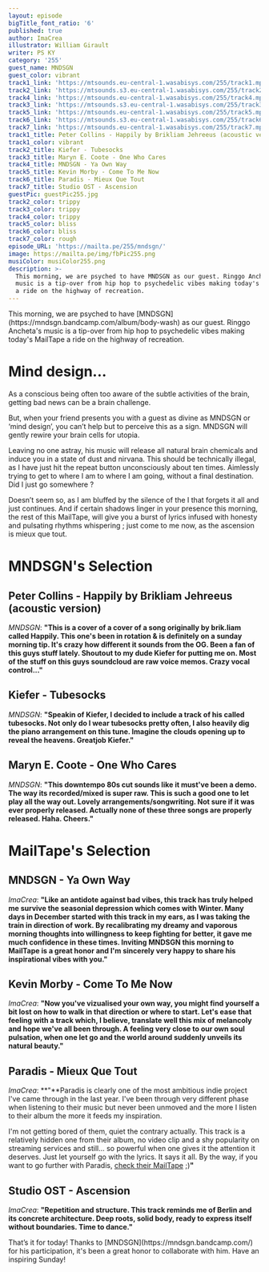 ```yaml
---
layout: episode
bigTitle_font_ratio: '6'
published: true
author: ImaCrea
illustrator: William Girault
writer: PS KY
category: '255'
guest_name: MNDSGN
guest_color: vibrant
track1_link: 'https://mtsounds.eu-central-1.wasabisys.com/255/track1.mp3'
track2_link: 'https://mtsounds.s3.eu-central-1.wasabisys.com/255/track2.mp3'
track4_link: 'https://mtsounds.eu-central-1.wasabisys.com/255/track4.mp3'
track3_link: 'https://mtsounds.s3.eu-central-1.wasabisys.com/255/track3.mp3'
track5_link: 'https://mtsounds.eu-central-1.wasabisys.com/255/track5.mp3'
track6_link: 'https://mtsounds.s3.eu-central-1.wasabisys.com/255/track6.mp3'
track7_link: 'https://mtsounds.eu-central-1.wasabisys.com/255/track7.mp3'
track1_title: Peter Collins - Happily by Brikliam Jehreeus (acoustic version)
track1_color: vibrant
track2_title: Kiefer - Tubesocks
track3_title: Maryn E. Coote - One Who Cares
track4_title: MNDSGN - Ya Own Way
track5_title: Kevin Morby - Come To Me Now
track6_title: Paradis - Mieux Que Tout
track7_title: Studio OST - Ascension
guestPic: guestPic255.jpg
track2_color: trippy
track3_color: trippy
track4_color: trippy
track5_color: bliss
track6_color: bliss
track7_color: rough
episode_URL: 'https://mailta.pe/255/mndsgn/'
image: https://mailta.pe/img/fbPic255.png
musiColor: musiColor255.png
description: >-
  This morning, we are psyched to have MNDSGN as our guest. Ringgo Ancheta's
  music is a tip-over from hip hop to psychedelic vibes making today's MailTape
  a ride on the highway of recreation.
---
```

<p id="introduction">This morning, we are psyched to have [MNDSGN](https://mndsgn.bandcamp.com/album/body-wash) as our guest. Ringgo Ancheta's music is a tip-over from hip hop to psychedelic vibes making today's MailTape a ride on the highway of recreation.</p>

# Mind design...

As a conscious being often too aware of the subtle activities of the brain, getting bad news can be a brain challenge.

But, when your friend presents you with a guest as divine as MNDSGN or ‘mind design’, you can’t help but to perceive this as a sign. MNDSGN will gently rewire your brain cells for utopia.

Leaving no one astray, his music will release all natural brain chemicals and induce you in a state of dust and nirvana. This should be technically illegal, as I have just hit the repeat button unconsciously about ten times. Aimlessly trying to get to where I am to where I am going, without a final destination. Did I just go somewhere ? 

Doesn’t seem so, as I am bluffed by the silence of the I that forgets it all and just continues. And if certain shadows linger in your presence this morning, the rest of this MailTape, will give you a burst of lyrics infused with honesty and pulsating rhythms whispering ; just come to me now, as the ascension is mieux que tout.


# **MNDSGN's Selection**

## Peter Collins - Happily by Brikliam Jehreeus (acoustic version)
_MNDSGN_: **"**This is a cover of a cover of a song originally by brik.liam called Happily. This one's been in rotation & is definitely on a sunday morning tip. It's crazy how different it sounds from the OG. Been a fan of this guys stuff lately. Shoutout to my dude Kiefer for putting me on. Most of the stuff on this guys soundcloud are raw voice memos. Crazy vocal control...**"**

## Kiefer - Tubesocks
_MNDSGN_: **"**Speakin of Kiefer, I decided to include a track of his called tubesocks. Not only do I wear tubesocks pretty often, I also heavily dig the piano arrangement on this tune. Imagine the clouds opening up to reveal the heavens. Greatjob Kiefer.**"**

## Maryn E. Coote - One Who Cares
_MNDSGN_: **"**This downtempo 80s cut sounds like it must've been a demo. The way its recorded/mixed is super raw. This is such a good one to let play all the way out. Lovely arrangements/songwriting. Not sure if it was ever properly released. Actually none of these three songs are properly released. Haha. Cheers.**"**


# MailTape's Selection

## MNDSGN - Ya Own Way
_ImaCrea_: **"**Like an antidote against bad vibes, this track has truly helped me survive the seasonial depression which comes with Winter. Many days in December started with this track in my ears, as I was taking the train in direction of work. By recalibrating my dreamy and vaporous morning thoughts into willingness to keep fighting for better, it gave me much confidence in these times. Inviting MNDSGN this morning to MailTape is a great honor and I'm sincerely very happy to share his inspirational vibes with you.**"**

## Kevin Morby - Come To Me Now
_ImaCrea_: **"**Now you've vizualised your own way, you might find yourself a bit lost on how to walk in that direction or where to start. Let's ease that feeling with a track which, I believe, translate well this mix of melancoly and hope we've all been through. A feeling very close to our own soul pulsation, when one let go and the world around suddenly unveils its natural beauty.**"**

## Paradis - Mieux Que Tout
_ImaCrea_: **"**Paradis is clearly one of the most ambitious indie project I've came through in the last year. I've been through very different phase when listening to their music but never been unmoved and the more I listen to their album the more it feeds my inspiration.

I'm not getting bored of them, quiet the contrary actually. This track is a relatively hidden one from their album, no video clip and a shy popularity on streaming services and still... so powerful when one gives it the attention it deserves. Just let yourself go with the lyrics. It says it all. By the way, if you want to go further with Paradis, [check their MailTape](https://mailta.pe/172/paradis/) ;)**"**

## Studio OST - Ascension
_ImaCrea_: **"**Repetition and structure. This track reminds me of Berlin and its concrete architecture. Deep roots, solid body, ready to express itself without boundaries. Time to dance.**"**

<p id="outroduction">That’s it for today! Thanks to [MNDSGN](https://mndsgn.bandcamp.com/) for his participation, it's been a great honor to collaborate with him. Have an inspiring Sunday!</p>
